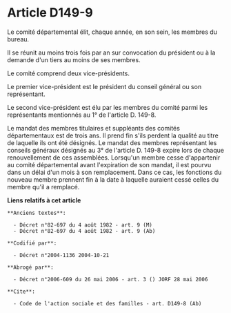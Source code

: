 # Article D149-9

Le comité départemental élit, chaque année, en son sein, les membres du bureau.

Il se réunit au moins trois fois par an sur convocation du président ou à la demande d'un tiers au moins de ses membres.

Le comité comprend deux vice-présidents.

Le premier vice-président est le président du conseil général ou son représentant.

Le second vice-président est élu par les membres du comité parmi les représentants mentionnés au 1° de l'article D. 149-8.

Le mandat des membres titulaires et suppléants des comités départementaux est de trois ans. Il prend fin s'ils perdent la
qualité au titre de laquelle ils ont été désignés. Le mandat des membres représentant les conseils généraux désignés au 3° de
l'article D. 149-8 expire lors de chaque renouvellement de ces assemblées. Lorsqu'un membre cesse d'appartenir au comité
départemental avant l'expiration de son mandat, il est pourvu dans un délai d'un mois à son remplacement. Dans ce cas, les
fonctions du nouveau membre prennent fin à la date à laquelle auraient cessé celles du membre qu'il a remplacé.

**Liens relatifs à cet article**

	**Anciens textes**:

	  - Décret n°82-697 du 4 août 1982 - art. 9 (M)
	  - Décret n°82-697 du 4 août 1982 - art. 9 (Ab)

	**Codifié par**:

	  - Décret n°2004-1136 2004-10-21

	**Abrogé par**:

	  - Décret n°2006-609 du 26 mai 2006 - art. 3 () JORF 28 mai 2006

	**Cite**:

	  - Code de l'action sociale et des familles - art. D149-8 (Ab)
